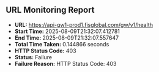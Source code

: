 ## URL Monitoring Report

- **URL:** https://api-gw1-prod1.fisglobal.com/gw/v1/health
- **Start Time:** 2025-08-09T21:32:07.412781
- **End Time:** 2025-08-09T21:32:07.557647
- **Total Time Taken:** 0.144866 seconds
- **HTTP Status Code:** 403
- **Status:** Failure
- **Failure Reason:** HTTP Status Code: 403
